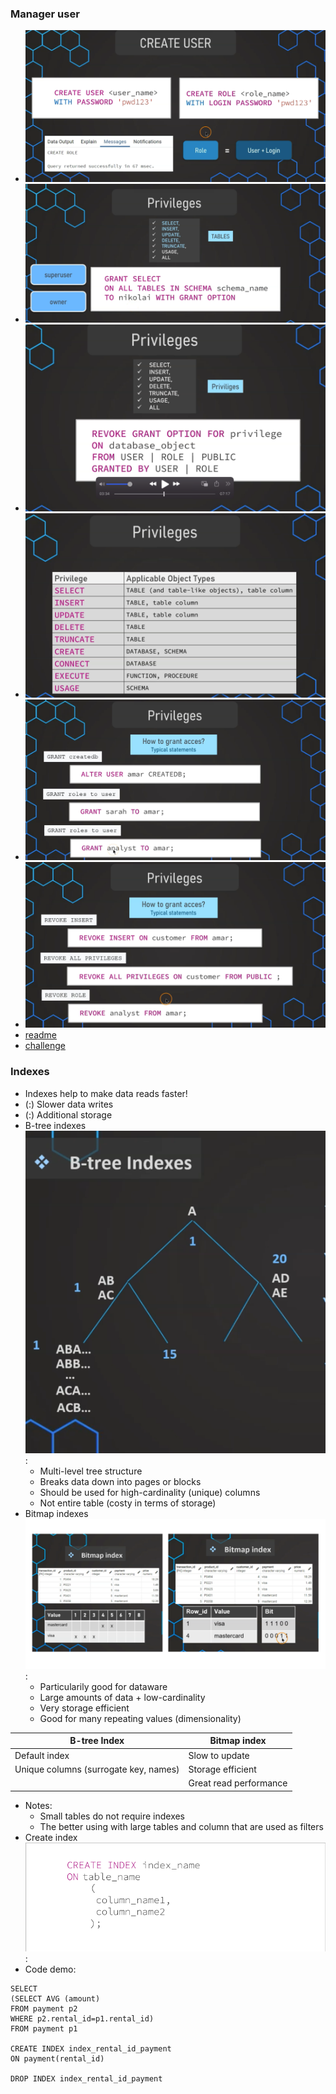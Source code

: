 ### Manager user
- ![img](images/manager_user1.png)
- ![img](images/manager_user2.png)
- ![img](images/manager_user3.png)
- ![img](images/manager_user4.png)
- ![img](images/manager_user5.png)
- ![img](images/manager_user6.png)
- [readme](images/role1.sql)
- [challenge](images/role2.sql)
### Indexes
- Indexes help to make data reads faster!
- (:) Slower data writes
- (:) Additional storage
- B-tree indexes ![img](images/index1.png):
    - Multi-level tree structure
    - Breaks data down into pages or blocks
    - Should be used for high-cardinality (unique) columns
    - Not entire table (costy in terms of storage)
- Bitmap indexes ![img](images/index2.png):
    - Particularily good for dataware
    - Large amounts of data + low-cardinality
    - Very storage efficient
    - Good for many repeating values (dimensionality)

| B-tree Index | Bitmap index |
|---|---|
| Default index|Slow to update|
| Unique columns (surrogate key, names)|Storage efficient|
||Great read performance|
- Notes:
    - Small tables do not require indexes
    - The better using with large tables and column that are used as filters
- Create index ![img](images/index3.png):
- Code demo:
```
SELECT
(SELECT AVG (amount)
FROM payment p2
WHERE p2.rental_id=p1.rental_id)
FROM payment p1

CREATE INDEX index_rental_id_payment
ON payment(rental_id)

DROP INDEX index_rental_id_payment
```